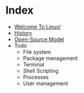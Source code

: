 # Index

- [Welcome To Linux!](./about.md)
- [History](./history.md)
- [Open-Source Model](./opensource_model.md)
- Todo
  - File system
  - Package management
  - Terminal
  - Shell Scripting
  - Processes
  - User management